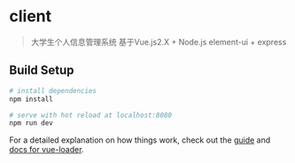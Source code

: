 # client

> 大学生个人信息管理系统
> 基于Vue.js2.X + Node.js
> element-ui + express

## Build Setup

``` bash
# install dependencies
npm install

# serve with hot reload at localhost:8080
npm run dev

```

For a detailed explanation on how things work, check out the [guide](http://vuejs-templates.github.io/webpack/) and [docs for vue-loader](http://vuejs.github.io/vue-loader).
